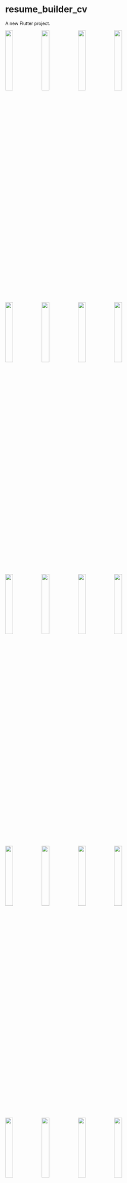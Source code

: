 # resume_builder_cv

A new Flutter project.

<p>
  <img src="https://github.com/Krupaparmar30/resume_builder_cv/assets/149374671/c9c7c0c7-cd3f-41b8-9685-89596d880c4f"width=22% height-35%>
    <img src="https://github.com/Krupaparmar30/resume_builder_cv/assets/149374671/84edc339-a0ac-4a29-8c44-a11f4f88f98b"width=22% height-35%>
    <img src="https://github.com/Krupaparmar30/resume_builder_cv/assets/149374671/80d35d1f-895b-45e7-9cf4-d4b9c151c546"width=22% height-35%>
    <img src="https://github.com/Krupaparmar30/resume_builder_cv/assets/149374671/ae8c03f2-6b29-41b1-a529-6dce1bd8e2d6"width=22% height-35%>
    <img src="https://github.com/Krupaparmar30/resume_builder_cv/assets/149374671/14af305a-40b4-46cb-8244-64aa23aeec47"width=22% height-35%>
    <img src="https://github.com/Krupaparmar30/resume_builder_cv/assets/149374671/d3b8a7e9-9458-48bb-b84e-8e0591b6e74e"width=22% height-35%>
    <img src="https://github.com/Krupaparmar30/resume_builder_cv/assets/149374671/07a36ec3-8a40-498e-8b5a-b6f674b50355"width=22% height-35%>
    <img src="https://github.com/Krupaparmar30/resume_builder_cv/assets/149374671/6ed3b05b-4242-4cfb-b815-8df6d3aba2c2"width=22% height-35%>
    <img src="https://github.com/Krupaparmar30/resume_builder_cv/assets/149374671/a97883af-ddb1-41bd-af33-1556d03b1610"width=22% height-35%>
    <img src="https://github.com/Krupaparmar30/resume_builder_cv/assets/149374671/874d1165-3c82-4a82-a962-00a57dc3a64b"width=22% height-35%>
    <img src="https://github.com/Krupaparmar30/resume_builder_cv/assets/149374671/38260d57-bf43-4069-8277-c25dcf079a85"width=22% height-35%>
    <img src="https://github.com/Krupaparmar30/resume_builder_cv/assets/149374671/138cd892-04a2-45a2-99c9-51773066cdd0"width=22% height-35%>
    <img src="https://github.com/Krupaparmar30/resume_builder_cv/assets/149374671/7293957f-63c0-46f5-86d2-1a3379cc2006"width=22% height-35%>
    <img src="https://github.com/Krupaparmar30/resume_builder_cv/assets/149374671/48420d80-05e7-4936-aa99-06e2a96a1723"width=22% height-35%>
    <img src="https://github.com/Krupaparmar30/resume_builder_cv/assets/149374671/2b9469f2-6dcb-4871-bed0-7dbc447e2316"width=22% height-35%>
    <img src="https://github.com/Krupaparmar30/resume_builder_cv/assets/149374671/2551e42c-60fb-40b8-bfcf-225ab8c6c2ff"width=22% height-35%>
    <img src="https://github.com/Krupaparmar30/resume_builder_cv/assets/149374671/307e9e4c-c0b6-4983-b5fe-7a2989b3da75"width=22% height-35%>
    <img src="https://github.com/Krupaparmar30/resume_builder_cv/assets/149374671/de42e14c-6b41-4e0f-91ad-7d379bd76372"width=22% height-35%>
    <img src="https://github.com/Krupaparmar30/resume_builder_cv/assets/149374671/5ec7a3f5-6f54-4681-a0bb-0b5e82edc67f"width=22% height-35%>
    <img src="https://github.com/Krupaparmar30/resume_builder_cv/assets/149374671/347b8a77-5af4-459a-86ff-7ddbaf55a440"width=22% height-35%>
    <img src="https://github.com/Krupaparmar30/resume_builder_cv/assets/149374671/01582d7d-68b5-47a2-bab1-e76afe1e2160"width=22% height-35%>
    <img src="https://github.com/Krupaparmar30/resume_builder_cv/assets/149374671/57a6aef0-d4f0-4f8c-b47b-d7086960c7c8"width=22% height-35%>
    <img src="https://github.com/Krupaparmar30/resume_builder_cv/assets/149374671/09d5aa1d-3216-454f-aace-efb29a60c57b"width=22% height-35%>
    <img src="https://github.com/Krupaparmar30/resume_builder_cv/assets/149374671/569a8f80-e19b-4ebf-8667-ae55fb77f5ef"width=22% height-35%>



</p>
https://github.com/Krupaparmar30/resume_builder_cv/assets/149374671/d8d6a974-575d-496a-a219-007cfc08d569



